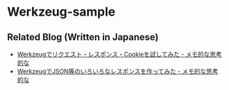 # Werkzeug-sample


## Related Blog (Written in Japanese)

- [Werkzeugでリクエスト・レスポンス・Cookieを試してみた - メモ的な思考的な](http://thinkami.hatenablog.com/entry/2018/09/25/234242)
- [WerkzeugでJSON等のいろいろなレスポンスを作ってみた - メモ的な思考的な](http://thinkami.hatenablog.com/entry/2018/10/02/230735)